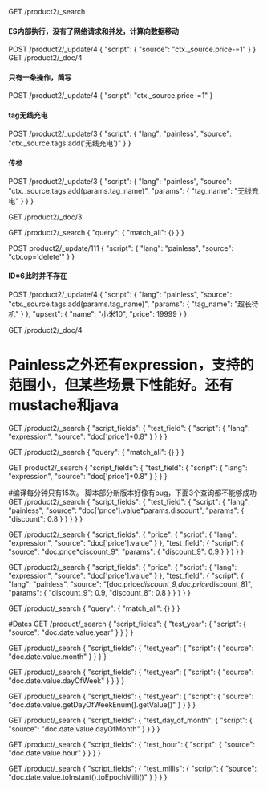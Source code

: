 GET /product2/_search

#### ES内部执行，没有了网络请求和并发，计算向数据移动
POST /product2/_update/4
{
  "script": {
    "source": "ctx._source.price-=1"
  }
}
GET /product2/_doc/4

#### 只有一条操作，简写
POST /product2/_update/4
{
  "script": "ctx._source.price-=1"
}

#### tag无线充电
POST /product2/_update/3
{
  "script": {
    "lang": "painless",
    "source": "ctx._source.tags.add('无线充电')"
  }
}

#### 传参
POST /product2/_update/3
{
  "script": {
    "lang": "painless",
    "source": "ctx._source.tags.add(params.tag_name)",
    "params": {
      "tag_name": "无线充电"
    }
  }
}

GET /product2/_doc/3

GET /product2/_search
{
  "query": {
    "match_all": {}
  }
}

POST product2/_update/111
{
  "script": {
    "lang": "painless",
    "source": "ctx.op='delete'"
  }
}

#### ID=6此时并不存在
POST /product2/_update/4
{
  "script": {
    "lang": "painless",
    "source": "ctx._source.tags.add(params.tag_name)",
    "params": {
      "tag_name": "超长待机"
    }
  },
  "upsert": {
    "name": "小米10",
    "price": 19999
  }
}

GET /product2/_doc/4

# Painless之外还有expression，支持的范围小，但某些场景下性能好。还有mustache和java
GET /product2/_search
{
  "script_fields": {
    "test_field": {
      "script": {
        "lang": "expression",
        "source": "doc['price']*0.8"
      }
    }
  }
}

GET /product2/_search
{
  "query": {
    "match_all": {}
  }
}


GET product2/_search
{
  "script_fields": {
    "test_field": {
      "script": {
        "lang": "expression",
        "source": "doc['price']*0.8"
      }
    }
  }
}

#编译每分钟只有15次。 脚本部分新版本好像有bug，下面3个查询都不能够成功
GET /product2/_search
{
  "script_fields": {
    "test_field": {
      "script": {
        "lang": "painless",
        "source": "doc['price'].value*params.discount",
        "params": {
          "discount": 0.8
        }
      }
    }
  }
}

GET /product2/_search
{
  "script_fields": {
    "price": {
      "script": {
        "lang": "expression",
        "source": "doc['price'].value"
      }
    },
    "test_field": {
      "script": {
        "source": "doc.price*discount_9",
        "params": {
          "discount_9": 0.9
        }
      }
    }
  }
}

GET /product2/_search
{
  "script_fields": {
    "price": {
      "script": {
        "lang": "expression",
        "source": "doc['price'].value"
      }
    },
    "test_field": {
      "script": {
        "lang": "painless",
        "source": "[doc.price*discount_9,doc.price*discount_8]",
        "params": {
          "discount_9": 0.9,
          "discount_8": 0.8
        }
      }
    }
  }
}

GET /product/_search
{
  "query": {
    "match_all": {}
  }
}

#Dates
GET /product/_search
{
  "script_fields": {
    "test_year": {
      "script": {
        "source": "doc.date.value.year"
      }
    }
  }
}

GET /product/_search
{
  "script_fields": {
    "test_year": {
      "script": {
        "source": "doc.date.value.month"
      }
    }
  }
}

GET /product/_search
{
  "script_fields": {
    "test_year": {
      "script": {
        "source": "doc.date.value.dayOfWeek"
      }
    }
  }
}

GET /product/_search
{
  "script_fields": {
    "test_year": {
      "script": {
        "source": "doc.date.value.getDayOfWeekEnum().getValue()"
      }
    }
  }
}

GET /product/_search
{
  "script_fields": {
    "test_day_of_month": {
      "script": {
        "source": "doc.date.value.dayOfMonth"
      }
    }
  }
}

GET /product/_search
{
  "script_fields": {
    "test_hour": {
      "script": {
        "source": "doc.date.value.hour"
      }
    }
  }
}

GET /product/_search
{
  "script_fields": {
    "test_millis": {
      "script": {
        "source": "doc.date.value.toInstant().toEpochMilli()"
      }
    }
  }
}
